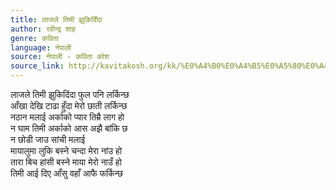 ```yaml
---
title: लाजले तिमी झुकिदिँदा
author: रवीन्द्र शाह
genre: कविता
language: नेपाली
source: नेपाली - कविता कोश
source_link: http://kavitakosh.org/kk/%E0%A4%B0%E0%A4%B5%E0%A5%80%E0%A4%A8%E0%A5%8D%E0%A4%A6%E0%A5%8D%E0%A4%B0_%E0%A4%B6%E0%A4%BE%E0%A4%B9
---
```


लाजले तिमी झुकिदिंदा फुल पनि लर्किन्छ  
आँखा देखि टाढा हुँदा मेरो छाती लर्किन्छ  
नठान मलाई अर्काको प्यार तिम्रै लाग हो  
न घाम तिमी अर्काको आस अझै बांकि छ  
न छोडी जाउ सांची मलाई  
मायालुमा लुकि बस्ने चन्दा मेरा नांउ हो  
तारा बिच हांसी बस्ने माया मेरो नाउँ हो  
तिमी आई दिए आँसु वहाँ आफै फर्किन्छ
